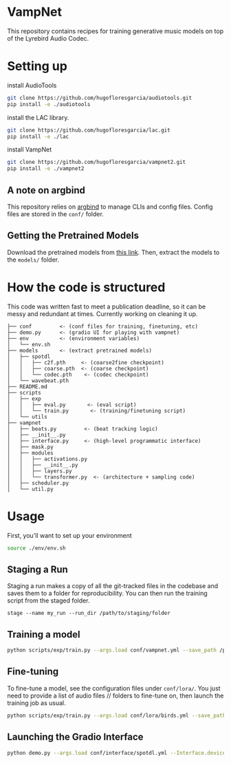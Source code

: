 # VampNet

This repository contains recipes for training generative music models on top of the Lyrebird Audio Codec.

# Setting up

install AudioTools

```bash
git clone https://github.com/hugofloresgarcia/audiotools.git
pip install -e ./audiotools
```

install the LAC library. 

```bash
git clone https://github.com/hugofloresgarcia/lac.git
pip install -e ./lac
```

install VampNet

```bash
git clone https://github.com/hugofloresgarcia/vampnet2.git
pip install -e ./vampnet2
```

## A note on argbind
This repository relies on [argbind](https://github.com/pseeth/argbind) to manage CLIs and config files. 
Config files are stored in the `conf/` folder. 

## Getting the Pretrained Models

Download the pretrained models from [this link](https://drive.google.com/file/d/1ZIBMJMt8QRE8MYYGjg4lH7v7BLbZneq2/view?usp=sharing). Then, extract the models to the `models/` folder.

# How the code is structured

This code was written fast to meet a publication deadline, so it can be messy and redundant at times. Currently working on cleaning it up. 

```
├── conf         <- (conf files for training, finetuning, etc)
├── demo.py      <- (gradio UI for playing with vampnet)
├── env          <- (environment variables)
│   └── env.sh
├── models       <- (extract pretrained models)
│   ├── spotdl
│   │   ├── c2f.pth     <- (coarse2fine checkpoint)
│   │   ├── coarse.pth  <- (coarse checkpoint)
│   │   └── codec.pth    <- (codec checkpoint)
│   └── wavebeat.pth
├── README.md
├── scripts
│   ├── exp
│   │   ├── eval.py       <- (eval script)
│   │   └── train.py       <- (training/finetuning script)
│   └── utils
├── vampnet
│   ├── beats.py         <- (beat tracking logic)
│   ├── __init__.py
│   ├── interface.py     <- (high-level programmatic interface)
│   ├── mask.py
│   ├── modules
│   │   ├── activations.py 
│   │   ├── __init__.py
│   │   ├── layers.py
│   │   └── transformer.py  <- (architecture + sampling code)
│   ├── scheduler.py      
│   └── util.py
```

# Usage

First, you'll want to set up your environment
```bash
source ./env/env.sh
```

## Staging a Run

Staging a run makes a copy of all the git-tracked files in the codebase and saves them to a folder for reproducibility. You can then run the training script from the staged folder. 

```
stage --name my_run --run_dir /path/to/staging/folder
```

## Training a model

```bash
python scripts/exp/train.py --args.load conf/vampnet.yml --save_path /path/to/checkpoints
```

## Fine-tuning
To fine-tune a model, see the configuration files under `conf/lora/`. 
You just need to provide a list of audio files // folders to fine-tune on, then launch the training job as usual.
```bash
python scripts/exp/train.py --args.load conf/lora/birds.yml --save_path /path/to/checkpoints
```



## Launching the Gradio Interface
```bash
python demo.py --args.load conf/interface/spotdl.yml --Interface.device cuda
```